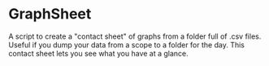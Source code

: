 GraphSheet
==========

A script to create a "contact sheet" of graphs from a folder full of .csv files. Useful if you dump your data from a scope to a folder for the day. This contact sheet lets you see what you have at a glance.
